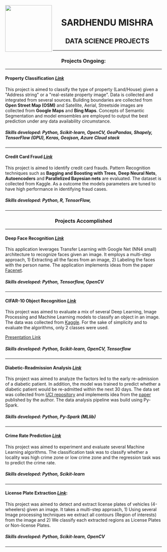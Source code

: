 <img align="left" width="150" height="150" src="https://github.com/Sardhendu/Sardhendu.github.io/SAM.jpeg">

<center> <h1> SARDHENDU MISHRA </h1> </center>



<center> <h2>DATA SCIENCE PROJECTS</h2> </center>


------------------

<center> <h3> Projects Ongoing: </h3></center>

-----------------

#### Property Classification [*Link*](https://github.com/Sardhendu/PropertyClassification)
This project is aimed to classify the type of property (Land/House) given a "Address string" or a "real-estate property image". Data is collected and integrated from several sources. Building boundaries are collected from **Open Street Map (OSM)** and Satellite, Aerial, Streetside images are collected from **Google Maps** and **Bing Maps**. Concepts of Semantic Segmentation and model emsembles are employed to output the best prediction under any data availability circumstance.

##### Skills developed: Python, Scikit-learn, OpenCV, GeoPandas, Shapely, TensorFlow (GPU), Keras, Geojson, Azure Cloud stack

------------

#### Credit Card Fraud [*Link*](https://github.com/Sardhendu/Data-Science-Projects/tree/master/CreditCardFraudDetection)
This project is aimed to identify credit card frauds. Pattern Recognition techniques such as **Bagging and Boosting with Trees**, **Deep Neural Nets**, **Autoencoders** and **Parallelized Bayesian nets** are evaluated. The dataset is collected from Kaggle. As a outcome the models parameters are tuned to have high performance in identifying fraud cases.

##### Skills developed: Python, R, TensorFlow, 

--------------------------

<center> <h3> Projects Accomplished </h3></center>

-------------------------

#### Deep Face Recognition [*Link*](https://github.com/Sardhendu/DeepFaceRecognition)
This application leverages Transfer Learning with Google Net (NN4 small) architecture to recognize faces given an image. It employs a multi-step approach, 1) Extracting all the faces from an image, 2) Labeling the faces with the person name. The application implements ideas from the paper [Facenet](https://arxiv.org/pdf/1503.03832.pdf).  

##### Skills developed: Python, Tensorflow, OpenCV

----------------

#### CIFAR-10 Object Recognition [*Link*](https://github.com/Sardhendu/CIFAR10-Object-Recognition) 
This project was aimed to evaluate a mix of several Deep Learning, Image Processing and Machine Learning models to classify an object in an image. The data was collected from [Kaggle](https://www.kaggle.com/c/cifar-10). For the sake of simplicity and to evaluate the algorithms, only 2 classes were used.  

[Presentation Link](https://github.com/Sardhendu/CIFAR10-Object-Recognition/blob/master/Project-Presentation.pdf) 

##### Skills developed: Python, Scikit-learn, OpenCV, Tensorflow

-----------------
 
#### Diabetic-Readmission Analysis [*Link*](https://github.com/Sardhendu/Data-Science-Projects/blob/master/Diabetic-Readmission/DiabeticReadmission-Spark.ipynb)
This project was aimed to analyze the factors led to the early re-admission of a diabetic patient. In addition, the model was trained to predict whether a diabetic patient would be re-admitted within the next 30 days. The data set was collected from [UCI repository](https://archive.ics.uci.edu/ml/index.php) and implements idea from the [paper](https://www.hindawi.com/journals/bmri/2014/781670/) published by the author. The data analysis pipeline was build using Py-Spark.

##### Skills developed: Python, Py-Spark (MLlib)

-----------------

#### Crime Rate Prediction [*Link*](https://github.com/Sardhendu/Data-Science-Projects/blob/master/Diabetic-Readmission/DiabeticReadmission-Spark.ipynb)
This project was aimed to experiment and evaluate several Machine Learning algorithms. The classification task was to classify whether a locality was high crime zone or low crime zone and the regression task was to predict the crime rate.   

##### Skills developed: Python, Scikit-learn

------------------

#### License Plate Extraction [*Link*](https://github.com/Sardhendu/License-Plate-Detection): 
This project was aimed to detect and extract license plates of vehicles (4-wheelers) given an image. It takes a multi-step approach, 1) Using several Image processing techniques we extract all contours (Region of interests) from the image and 2) We classify each extracted regions as License Plates or Non-license Plates.

##### Skills developed: Python, Scikit-learn, OpenCV

------------------



